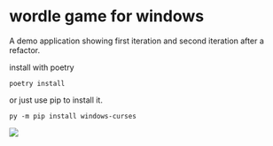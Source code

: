 # wordle game for windows
A demo application showing first iteration
and second iteration after a refactor.

install with poetry

```
poetry install
```

or just use pip to install it.

```
py -m pip install windows-curses
```

![](https://i.imgur.com/75x5uAU.gif)
